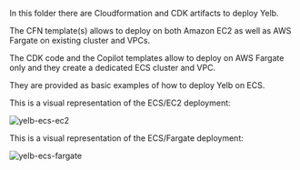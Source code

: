 In this folder there are Cloudformation and CDK artifacts to deploy Yelb.

The CFN template(s) allows to deploy on both Amazon EC2 as well as AWS Fargate on existing cluster and VPCs. 

The CDK code and the Copilot templates allow to deploy on AWS Fargate only and they create a dedicated ECS cluster and VPC. 

They are provided as basic examples of how to deploy Yelb on ECS. 

This is a visual representation of the ECS/EC2 deployment: 

![yelb-ecs-ec2](../../../../images/yelb-ecs-ec2.png) 

This is a visual representation of the ECS/Fargate deployment: 

![yelb-ecs-fargate](../../../../images/yelb-ecs-fargate.png) 